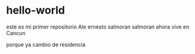 # hello-world
este es mi primer repositorio
Ale ernesto salmoran salmoran ahora vive en Cancun

porque ya cambio de residencia
